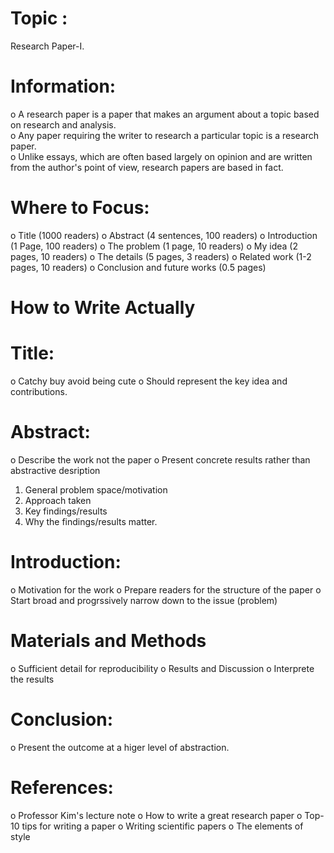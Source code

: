 # Topic :
Research Paper-I.  

# Information:  
o A research paper is a paper that makes an argument about a topic based on research and analysis.   
o Any paper requiring the writer to research a particular topic is a research paper.   
o Unlike essays, which are often based largely on opinion and are written from the author's point of view, research papers are based in fact.  

# Where to Focus:

o Title (1000 readers)
o Abstract (4 sentences, 100 readers)
o Introduction (1 Page, 100 readers)
o The problem (1 page, 10 readers)
o My idea (2 pages, 10 readers)
o The details (5 pages, 3 readers)
o Related work (1-2 pages, 10 readers)
o Conclusion and future works (0.5 pages)

# How to Write Actually
# Title:

o Catchy buy avoid being cute
o Should represent the key idea and contributions.

# Abstract:
o Describe the work not the paper
o Present concrete results rather than      abstractive desription
1. General problem space/motivation
2. Approach taken
3. Key findings/results
4. Why the findings/results matter. 

# Introduction:
o Motivation for the work
o Prepare readers for the structure of the paper
o Start broad and progrssively narrow down to the issue (problem)

# Materials and Methods
o Sufficient detail for reproducibility
o Results and Discussion
o Interprete the results

# Conclusion:
o Present the outcome at a higer level of abstraction.

# References:
o Professor Kim's lecture note
o How to write a great research paper
o Top-10 tips for writing a paper
o Writing scientific papers
o The elements of style
